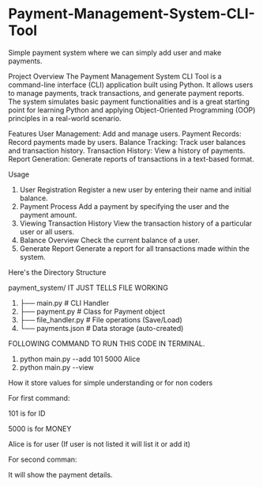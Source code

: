# Payment-Management-System-CLI-Tool
Simple payment system where we can simply add user and make payments.

Project Overview
The Payment Management System CLI Tool is a command-line interface (CLI) application built using Python. It allows users to manage payments, track transactions, and generate payment reports. The system simulates basic payment functionalities and is a great starting point for learning Python and applying Object-Oriented Programming (OOP) principles in a real-world scenario.

Features
User Management: Add and manage users.
Payment Records: Record payments made by users.
Balance Tracking: Track user balances and transaction history.
Transaction History: View a history of payments.
Report Generation: Generate reports of transactions in a text-based format.


Usage
1. User Registration
Register a new user by entering their name and initial balance.
2. Payment Process
Add a payment by specifying the user and the payment amount.
3. Viewing Transaction History
View the transaction history of a particular user or all users.
4. Balance Overview
Check the current balance of a user.
5. Generate Report
Generate a report for all transactions made within the system.


Here's the Directory Structure

payment_system/              IT JUST TELLS FILE WORKING


1. ├── main.py                # CLI Handler
2. ├── payment.py             # Class for Payment object
3. ├── file_handler.py        # File operations (Save/Load)
4. └── payments.json          # Data storage (auto-created)




FOLLOWING COMMAND TO RUN THIS CODE IN TERMINAL.

1. python main.py --add 101 5000 Alice
2. python main.py --view


How it store values for simple understanding or for non coders

For first command:

101 is for ID

5000 is for MONEY

Alice is for user (If user is not listed it will list it or add it)


For second comman:

It will show the payment details.
